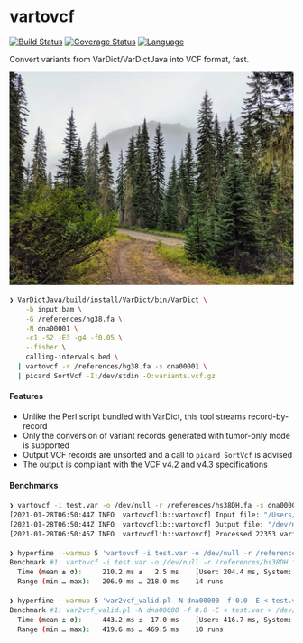 # vartovcf

[![Build Status](https://github.com/clintval/vartovcf/workflows/CI/badge.svg)](https://github.com/clintval/vartovcf/actions)
[![Coverage Status](https://coveralls.io/repos/github/clintval/vartovcf/badge.svg?branch=main)](https://coveralls.io/github/clintval/vartovcf?branch=main)
[![Language](https://img.shields.io/badge/language-rust-a72144.svg)](https://www.rust-lang.org/)

Convert variants from VarDict/VarDictJava into VCF format, fast.

![The Pacific Northwest - Fish Lake](docs/cover.jpg)

```bash
❯ VarDictJava/build/install/VarDict/bin/VarDict \
    -b input.bam \
    -G /references/hg38.fa \
    -N dna00001 \
    -c1 -S2 -E3 -g4 -f0.05 \
    --fisher \
    calling-intervals.bed \
  | vartovcf -r /references/hg38.fa -s dna00001 \
  | picard SortVcf -I:/dev/stdin -O:variants.vcf.gz
```

#### Features

- Unlike the Perl script bundled with VarDict, this tool streams record-by-record
- Only the conversion of variant records generated with tumor-only mode is supported
- Output VCF records are unsorted and a call to `picard SortVcf` is advised
- The output is compliant with the VCF v4.2 and v4.3 specifications

#### Benchmarks

```bash
❯ vartovcf -i test.var -o /dev/null -r /references/hs38DH.fa -s dna00000
[2021-01-28T06:50:44Z INFO  vartovcflib::vartovcf] Input file: "/Users/clintval/test.var"
[2021-01-28T06:50:44Z INFO  vartovcflib::vartovcf] Output file: "/dev/null"
[2021-01-28T06:50:45Z INFO  vartovcflib::vartovcf] Processed 22353 variant records

❯ hyperfine --warmup 5 'vartovcf -i test.var -o /dev/null -r /references/hs38DH.fa' -s dna00000
Benchmark #1: vartovcf -i test.var -o /dev/null -r /references/hs38DH.fa -s dna00000
  Time (mean ± σ):     210.2 ms ±   2.5 ms    [User: 204.4 ms, System: 4.2 ms]
  Range (min … max):   206.9 ms … 218.0 ms    14 runs

❯ hyperfine --warmup 5 'var2vcf_valid.pl -N dna00000 -f 0.0 -E < test.var > /dev/null'
Benchmark #1: var2vcf_valid.pl -N dna00000 -f 0.0 -E < test.var > /dev/null
  Time (mean ± σ):     443.2 ms ±  17.0 ms    [User: 416.7 ms, System: 29.1 ms]
  Range (min … max):   419.6 ms … 469.5 ms    10 runs
```
